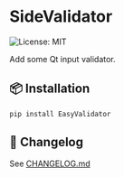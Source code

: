 # SideValidator
![License: MIT](https://img.shields.io/badge/License-MIT-blue.svg)

Add some Qt input validator.

## 📦 Installation
```bash
pip install EasyValidator
```

## 📜 Changelog
See [CHANGELOG.md](https://github.com/qiufengcute/EasyValidator/blob/main/CHANGELOG.md)
